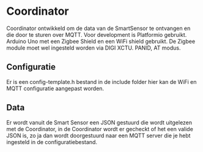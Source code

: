 # Coordinator

Coordinator ontwikkeld om de data van de SmartSensor te ontvangen en die door te sturen over MQTT.
Voor development is Platformio gebruikt. Arduino Uno met een Zigbee Shield en een WiFi shield gebruikt. De Zigbee module moet wel ingesteld worden via DIGI XCTU. PANID, AT modus.


## Configuratie
Er is een config-template.h bestand in de include folder hier kan de WiFi en MQTT configuratie aangepast worden.


## Data 
Er wordt vanuit de Smart Sensor een JSON gestuurd die wordt uitgelezen met de Coordinator, in de Coordinator wordt er gecheckt of het een valide JSON is, zo ja dan wordt doorgestuurd naar een MQTT server die je hebt ingesteld in de configuratiebestand.
